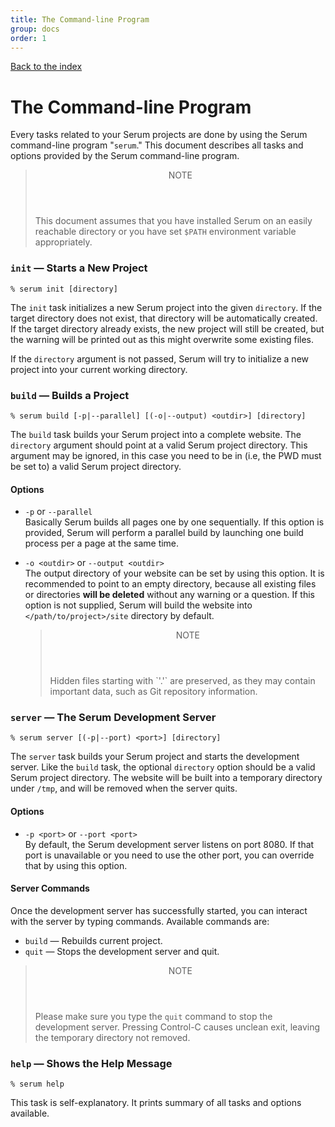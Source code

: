```yaml
---
title: The Command-line Program
group: docs
order: 1
---
```


[Back to the index](%page:docs/index)

# The Command-line Program

Every tasks related to your Serum projects are done by using the Serum
command-line program "`serum`." This document describes all tasks and options
provided by the Serum command-line program.

<blockquote class="note">
  <header>NOTE</header>
  <p>This document assumes that you have installed Serum on an easily reachable
  directory or you have set <code>$PATH</code> environment variable
  appropriately.</p>
</blockquote>

### `init` &mdash; Starts a New Project

```
% serum init [directory]
```

The `init` task initializes a new Serum project into the given `directory`.
If the target directory does not exist, that directory will be automatically
created. If the target directory already exists, the new project will still be
created, but the warning will be printed out as this might overwrite some
existing files.

If the `directory` argument is not passed, Serum will try to initialize a new
project into your current working directory.

### `build` &mdash; Builds a Project

```
% serum build [-p|--parallel] [(-o|--output) <outdir>] [directory]
```

The `build` task builds your Serum project into a complete website. The
`directory` argument should point at a valid Serum project directory. This
argument may be ignored, in this case you need to be in (i.e, the PWD must be
set to) a valid Serum project directory.

#### Options

* `-p` or `--parallel`<br>
    Basically Serum builds all pages one by one sequentially. If this option
    is provided, Serum will perform a parallel build by launching one build
    process per a page at the same time.
* `-o <outdir>` or `--output <outdir>`<br>
    The output directory of your website can be set by using this option. It
    is recommended to point to an empty directory, because all existing files
    or directories **will be deleted** without any warning or a question. If
    this option is not supplied, Serum will build the website into
    `</path/to/project>/site` directory by default.

    <blockquote class="note">
      <header>NOTE</header>
      <p>Hidden files starting with `'.'` are preserved, as they may contain
      important data, such as Git repository information.</p>
    </blockquote>

### `server` &mdash; The Serum Development Server

```
% serum server [(-p|--port) <port>] [directory]
```

The `server` task builds your Serum project and starts the development server.
Like the `build` task, the optional `directory` option should be a valid Serum
project directory. The website will be built into a temporary directory under
`/tmp`, and will be removed when the server quits.

#### Options

* `-p <port>` or `--port <port>`<br>
    By default, the Serum development server listens on port 8080. If that port
    is unavailable or you need to use the other port, you can override that by
    using this option.

#### Server Commands

Once the development server has successfully started, you can interact with
the server by typing commands. Available commands are:

* `build` &mdash; Rebuilds current project.
* `quit` &mdash; Stops the development server and quit.

<blockquote class="note">
  <header>NOTE</header>
  <p> Please make sure you type the <code>quit</code> command to stop the
  development server. Pressing Control-C causes unclean exit, leaving the
  temporary directory not removed.</p>
</blockquote>

### `help` &mdash; Shows the Help Message

```
% serum help
```

This task is self-explanatory. It prints summary of all tasks and options
available.

